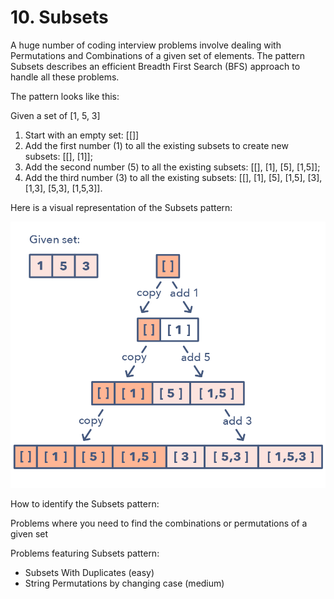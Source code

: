 # 10. Subsets

A huge number of coding interview problems involve dealing with Permutations and Combinations of a given set of elements. The pattern Subsets describes an efficient Breadth First Search (BFS) approach to handle all these problems.

The pattern looks like this:

Given a set of [1, 5, 3]
1. Start with an empty set: [[]]
2. Add the first number (1) to all the existing subsets to create new subsets: [[], [1]];
3. Add the second number (5) to all the existing subsets: [[], [1], [5], [1,5]];
4. Add the third number (3) to all the existing subsets: [[], [1], [5], [1,5], [3], [1,3], [5,3], [1,5,3]].

Here is a visual representation of the Subsets pattern:

![](../assets/subsets.jpg)

How to identify the Subsets pattern:

Problems where you need to find the combinations or permutations of a given set

Problems featuring Subsets pattern:
- Subsets With Duplicates (easy)
- String Permutations by changing case (medium)